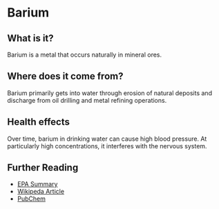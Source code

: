 # Barium

## What is it?
Barium is a metal that occurs naturally in mineral ores.

## Where does it come from?
Barium primarily gets into water through erosion of natural deposits and discharge from oil drilling and metal refining operations.

## Health effects
Over time, barium in drinking water can cause high blood pressure. At particularly high concentrations, it interferes with the nervous system.

## Further Reading
* [EPA Summary](https://safewater.zendesk.com/hc/en-us/sections/202346507-Barium)
* [Wikipeda Article](https://en.wikipedia.org/wiki/Barium)
* [PubChem](https://pubchem.ncbi.nlm.nih.gov/compound/barium)